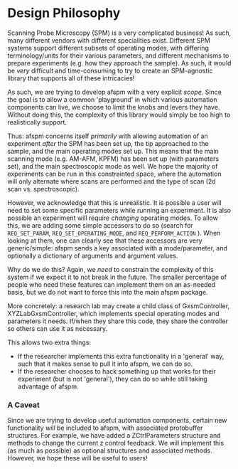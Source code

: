 # Design Philosophy

Scanning Probe Microscopy (SPM) is a very complicated business! As such, many different vendors with different specialities exist. Different SPM systems support different subsets of operating modes, with differing terminology/units for their various parameters, and different mechanisms to prepare experiments (e.g. how they approach the sample). As such, it would be *very* difficult and time-consuming to try to create an SPM-agnostic library that supports all of these intricacies!

As such, we are trying to develop afspm with a very explicit *scope*. Since the goal is to allow a common 'playground' in which various automation components can live, we choose to limit the knobs and levers they have. Without doing this, the complexity of this library would simply be too high to realistically support.

Thus: afspm concerns itself *primarily* with allowing automation of an experiment *after* the SPM has been set up, the tip approached to the sample, and the main operating modes set up. This means that the main scanning mode (e.g. AM-AFM, KPFM) has been set up (with parameters set), and the main spectroscopic mode as well. We hope the majority of experiments can be run in this constrainted space, where the automation will only alternate where scans are performed and the type of scan (2d scan vs. spectroscopic).

However, we acknowledge that this is unrealistic. It is possible a user will need to set some specific parameters while running an experiment. It is also possible an experiment will require *changing* operating modes. To allow this, we are adding some simple accessors to do so (search for ```REQ_SET_PARAM```, ```REQ_SET_OPERATING_MODE```, and ```REQ_PERFORM_ACTION``` ). When looking at them, one can clearly see that these accessors are very generic/simple: afspm sends a key associated with a mode/parameter, and optionally a dictionary of arguments and argument values.

Why do we do this? Again, we *need* to constrain the complexity of this system if we expect it to not break in the future. The smaller percentage of people who need these features can implement them on an as-needed basis, but we do not want to force this into the main afspm package.

More concretely: a research lab may create a child class of GxsmController, XYZLabGxsmController, which implements special operating modes and parameters it needs. If/when they share this code, they share the controller so others can use it as necessary.

This allows two extra things:
- If the researcher implements this extra functionality in a 'general' way, such that it makes sense to pull it into afspm, we can do so.
- If the researcher chooses to hack something up that works for their experiment (but is not 'general'), they can do so while still taking advantage of afspm.

### A Caveat

Since we are trying to develop useful automation components, certain new functionality *will* be included to afspm, with associated protobuffer structures. For example, we have added a ZCtrlParameters structure and methods to change the current z control feedback. We will implement this (as much as possible) as optional structures and associated methods. However, we hope these will be useful to users!
